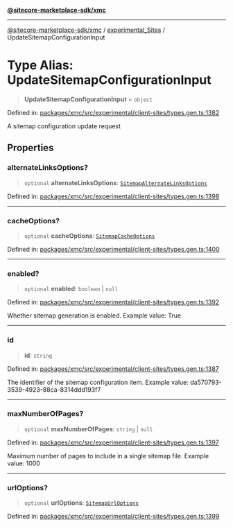 [**@sitecore-marketplace-sdk/xmc**](../../../../README.md)

***

[@sitecore-marketplace-sdk/xmc](../../../../README.md) / [experimental\_Sites](../README.md) / UpdateSitemapConfigurationInput

# Type Alias: UpdateSitemapConfigurationInput

> **UpdateSitemapConfigurationInput** = `object`

Defined in: [packages/xmc/src/experimental/client-sites/types.gen.ts:1382](https://github.com/Sitecore/marketplace-sdk/blob/main/packages/xmc/src/experimental/client-sites/types.gen.ts#L1382)

A sitemap configuration update request

## Properties

### alternateLinksOptions?

> `optional` **alternateLinksOptions**: [`SitemapAlternateLinksOptions`](SitemapAlternateLinksOptions.md)

Defined in: [packages/xmc/src/experimental/client-sites/types.gen.ts:1398](https://github.com/Sitecore/marketplace-sdk/blob/main/packages/xmc/src/experimental/client-sites/types.gen.ts#L1398)

***

### cacheOptions?

> `optional` **cacheOptions**: [`SitemapCacheOptions`](SitemapCacheOptions.md)

Defined in: [packages/xmc/src/experimental/client-sites/types.gen.ts:1400](https://github.com/Sitecore/marketplace-sdk/blob/main/packages/xmc/src/experimental/client-sites/types.gen.ts#L1400)

***

### enabled?

> `optional` **enabled**: `boolean` \| `null`

Defined in: [packages/xmc/src/experimental/client-sites/types.gen.ts:1392](https://github.com/Sitecore/marketplace-sdk/blob/main/packages/xmc/src/experimental/client-sites/types.gen.ts#L1392)

Whether sitemap generation is enabled.
Example value: True

***

### id

> **id**: `string`

Defined in: [packages/xmc/src/experimental/client-sites/types.gen.ts:1387](https://github.com/Sitecore/marketplace-sdk/blob/main/packages/xmc/src/experimental/client-sites/types.gen.ts#L1387)

The identifier of the sitemap configuration item.
Example value: da570793-3539-4923-88ca-8314ddd193f7

***

### maxNumberOfPages?

> `optional` **maxNumberOfPages**: `string` \| `null`

Defined in: [packages/xmc/src/experimental/client-sites/types.gen.ts:1397](https://github.com/Sitecore/marketplace-sdk/blob/main/packages/xmc/src/experimental/client-sites/types.gen.ts#L1397)

Maximum number of pages to include in a single sitemap file.
Example value: 1000

***

### urlOptions?

> `optional` **urlOptions**: [`SitemapUrlOptions`](SitemapUrlOptions.md)

Defined in: [packages/xmc/src/experimental/client-sites/types.gen.ts:1399](https://github.com/Sitecore/marketplace-sdk/blob/main/packages/xmc/src/experimental/client-sites/types.gen.ts#L1399)
